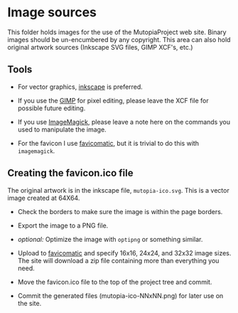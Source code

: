 # Image sources

This folder holds images for the use of the MutopiaProject web site.
Binary images should be un-encumbered by any copyright. This area can
also hold original artwork sources (Inkscape SVG files, GIMP XCF's,
etc.)

## Tools

   * For vector graphics, [inkscape](inkscape.org) is preferred.

   * If you use the [GIMP](gimp.org) for pixel editing, please leave
     the XCF file for possible future editing.

   * If you use [ImageMagick](imagemagick.org), please leave a note
     here on the commands you used to manipulate the image.

   * For the favicon I use [favicomatic](favicomatic.com), but it is
     trivial to do this with `imagemagick`.

## Creating the favicon.ico file

The original artwork is in the inkscape file, `mutopia-ico.svg`. This
is a vector image created at 64X64.

   * Check the borders to make sure the image is within the page
     borders.

   * Export the image to a PNG file.

   * *optional:* Optimize the image with `optipng` or something
      similar.

   * Upload to [favicomatic](favicomatic.com) and specify 16x16,
     24x24, and 32x32 image sizes. The site will download
     a zip file containing more than everything you need.

   * Move the favicon.ico file to the top of the project tree and
     commit.

   * Commit the generated files (mutopia-ico-NNxNN.png) for later use
     on the site.
